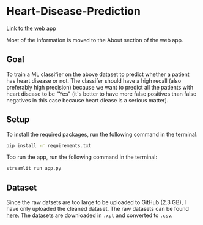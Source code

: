 # Heart-Disease-Prediction

[Link to the web app](https://daniel-zm-fang-heart-disease-prediction-app-fdv13h.streamlitapp.com/)

Most of the information is moved to the About section of the web app.

## Goal
To train a ML classifier on the above dataset to predict whether a patient has heart disease or not. The classifer should have a high recall (also preferably high precision) because we want to predict all the patients with heart disease to be "Yes" (it's better to have more false positives than false negatives in this case because heart diease is a serious matter).

## Setup
To install the required packages, run the following command in the terminal:
```bash
pip install -r requirements.txt
```
Too run the app, run the following command in the terminal:
```bash
streamlit run app.py
```

## Dataset
Since the raw datsets are too large to be uploaded to GitHub (2.3 GB), I have only uploaded the cleaned dataset. The raw datasets can be found 
[here](https://www.cdc.gov/brfss/annual_data/annual_data.htm). The datasets are downloaded in `.xpt` and converted to `.csv`.